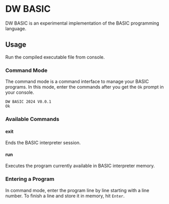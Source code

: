 # DW BASIC
DW BASIC is an experimental implementation of the BASIC programming language.

## Usage
Run the compiled executable file from console.

### Command Mode

The command mode is a command interface to manage your BASIC programs. In this mode, enter the commands after you get the `Ok` prompt in your console.

```
DW BASIC 2024 V0.0.1
Ok
```

### Available Commands
#### exit
Ends the BASIC interpreter session.

#### run
Executes the program currently available in BASIC interpreter memory.

### Entering a Program
In command mode, enter the program line by line starting with a line number. To finish a line and store it in memory, hit `Enter`.


